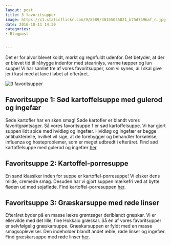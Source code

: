 ```yaml
---
layout: post
title: 3 favoritsupper
image: https://c1.staticflickr.com/9/8589/30155035821_b75d7596af_n.jpg
date: 2016-10-11 14:30
categories:
- Blogpost


---
```

Det er for alvor blevet koldt, mørkt og regnfuldt udenfor. Det betyder, at der er blevet tid til råhygge indenfor med stearinlys, varme tæpper og lun suppe! Vi har samlet tre af vores favoritsupper, som vi synes, ai I skal give jer i kast med at lave i løbet af efteråret.


![3 favoritsupper](https://c1.staticflickr.com/9/8589/30155035821_b75d7596af_z.jpg) 


## Favoritsuppe 1: Sød kartoffelsuppe med gulerod og ingefær
Søde kartofler har en skøn smag! Søde kartofler er blandt vores favoritgrøntsager. Så vores favoritsuppe 1 er sød kartoffelsuppe. Vi har gjort suppen lidt spice med hvidløg og ingefær. Hvidløg og ingefær er begge antibakterielle, hvilket vil sige, at de forebygger og behandler forkølelse, influenza og hosteproblemer, som er meget udbredt i efteråret.
Find sød kartoffelsuppe med gulerod og ingefær [her](http://www.femmefood.com/2016/02/soedkartoffelsuppe-med-gulerod-og-ingefaer/). 
## Favoritsuppe 2: Kartoffel-porresuppe
En sand klassiker inden for suppe er kartoffel-porresuppe! Vi elsker dens milde, cremede smag. Desuden har vi gjort suppen mælkefri ved at bytte fløden ud med sojafløde.
Find kartoffel-porresuppen [her](http://www.femmefood.com/2014/11/kartoffel-porresuppe/).
## Favoritsuppe 3: Græskarsuppe med røde linser
Efteråret byder på en masse lækre grøntsager deriblandt græskar. Vi er ellervilde med det lille, fine Hokkaio græskar. Så én af vores favoritsupper er selvfølgelig græskarsuppe. Græskarsuppen er fyldt med en masse smagsoplevelser. Den indeholder blandt andet æble, røde linser og ingefær.
Find græskarsuppe med røde linser [her](http://www.femmefood.com/2014/09/graeskarsuppe-med-roede-linser/).





